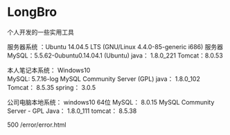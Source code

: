 # LongBro
个人开发的一些实用工具

服务器系统 ：Ubuntu 14.04.5 LTS (GNU/Linux 4.4.0-85-generic i686)
服务器MySQL：5.5.62-0ubuntu0.14.04.1 (Ubuntu)
	  java： 1.8.0_221
	 Tomcat：8.0.53
	 
	 
本人笔记本系统： Windows10	 
	MySQL:	 5.7.16-log MySQL Community Server (GPL)
	java：	 1.8.0_102
	Tomcat： 8.5.35
	spring： 3.0.5

公司电脑本地系统：	windows10	64位
	MySQL：  8.0.15 MySQL Community Server - GPL
	Java：	 1.8.0_111
	tomcat： 8.5.38

<error-page>
    <error-code>500</error-code>
    <location>/error/error.html</location>
  </error-page>